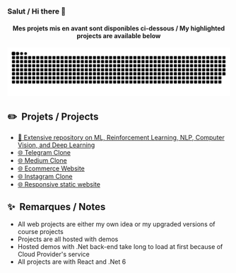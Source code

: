 ### Salut / Hi there 👋

<div align="center">
<!-- <h1 align="center">Hi <img width="35" src="https://github.com/1999AZZAR/1999AZZAR/blob/main/resources/img/waving.gif">, I'm Nima</h1> -->
<h4 align="center">Mes projets mis en avant sont disponibles ci-dessous / My highlighted projects are available below</h4>
</div>

<div align="center">
  <a href="https://1999azzar.github.io/1999AZZAR/">
  <img  src="https://github.com/1999AZZAR/1999AZZAR/blob/main/resources/img/grid-snake.svg"
       alt="snake" /></a>
</div>

## ✏️ &nbsp;Projets / Projects

<!-- BLOG-POST-LIST:START -->
- [🤖 Extensive repository on ML, Reinforcement Learning, NLP, Computer Vision, and Deep Learning](https://github.com/nimamt/machine_learning)
- [🌐 Telegram Clone](https://cyris.io/blog/reverse-engineer-api-copy)
- [🌐 Medium Clone](https://github.com/nimamt/medium_clone)
- [🌐 Ecommerce Website](https://github.com/nimamt/shop)
- [🌐 Instagram Clone](https://github.com/nimamt/instagram)
- [🌐 Responsive static website](https://github.com/nimamt/rockstone)

## ✨ &nbsp;Remarques / Notes

<!-- BLOG-POST-LIST:START -->
- All web projects are either my own idea or my upgraded versions of course projects
- Projects are all hosted with demos
- Hosted demos with .Net back-end take long to load at first because of Cloud Provider's service
- All projects are with React and .Net 6
<!-- BLOG-POST-LIST:END -->

&nbsp;

  

<!--
**nimamt/nimamt** is a ✨ _special_ ✨ repository because its `README.md` (this file) appears on your GitHub profile.

Here are some ideas to get you started:

- 🔭 I’m currently working on ...
- 🌱 I’m currently learning ...
- 👯 I’m looking to collaborate on ...
- 🤔 I’m looking for help with ...
- 💬 Ask me about ...
- 📫 How to reach me: ...
- 😄 Pronouns: ...
- ⚡ Fun fact: ...
-->
